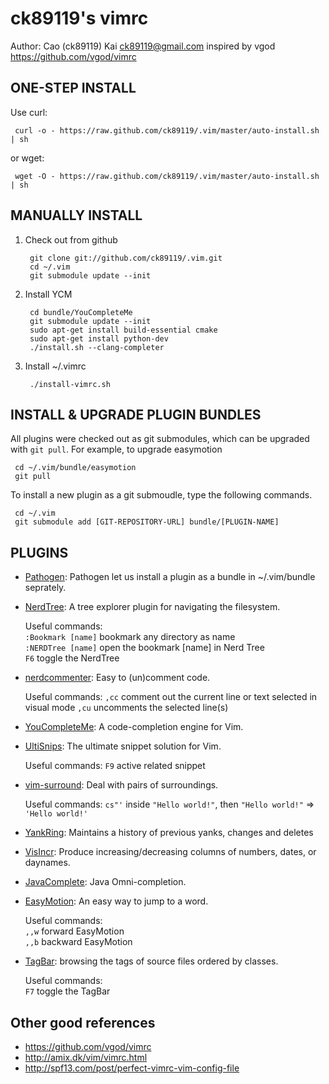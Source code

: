 # ck89119's vimrc

Author: Cao (ck89119) Kai <ck89119@gmail.com> inspired by vgod <https://github.com/vgod/vimrc>

## ONE-STEP INSTALL

Use curl:

     curl -o - https://raw.github.com/ck89119/.vim/master/auto-install.sh | sh

or wget:

     wget -O - https://raw.github.com/ck89119/.vim/master/auto-install.sh | sh


## MANUALLY INSTALL

1. Check out from github

        git clone git://github.com/ck89119/.vim.git
        cd ~/.vim
        git submodule update --init

2. Install YCM

        cd bundle/YouCompleteMe
        git submodule update --init
        sudo apt-get install build-essential cmake
        sudo apt-get install python-dev
        ./install.sh --clang-completer
        
3. Install ~/.vimrc

        ./install-vimrc.sh

## INSTALL & UPGRADE PLUGIN BUNDLES

All plugins were checked out as git submodules, 
which can be upgraded with `git pull`. For example, to upgrade easymotion 

     cd ~/.vim/bundle/easymotion
     git pull

To install a new plugin as a git submoudle, type the following commands.

     cd ~/.vim
     git submodule add [GIT-REPOSITORY-URL] bundle/[PLUGIN-NAME]

## PLUGINS

* [Pathogen](http://www.vim.org/scripts/script.php?script_id=2332): Pathogen let us install a plugin as a bundle in ~/.vim/bundle seprately.

* [NerdTree](http://www.vim.org/scripts/script.php?script_id=1658): A tree explorer plugin for navigating the filesystem.

  Useful commands:   
    `:Bookmark [name]` bookmark any directory as name   
    `:NERDTree [name]` open the bookmark [name] in Nerd Tree   
    `F6` toggle the NerdTree

* [nerdcommenter](https://github.com/scrooloose/nerdcommenter): Easy to (un)comment code. 
  
  Useful commands:
    `,cc` comment out the current line or text selected in visual mode
    `,cu` uncomments the selected line(s)

* [YouCompleteMe](https://github.com/Valloric/YouCompleteMe): A code-completion engine for Vim.

* [UltiSnips](https://github.com/SirVer/ultisnips): The ultimate snippet solution for Vim.
  
  Useful commands:
    `F9` active related snippet

* [vim-surround](https://github.com/tpope/vim-surround/blob/master/doc/surround.txt): Deal with pairs of surroundings.
  
  Useful commands:
    `cs"'` inside `"Hello world!"`, then `"Hello world!"` => `'Hello world!'`

* [YankRing](http://www.vim.org/scripts/script.php?script_id=1234): Maintains a history of previous yanks, changes and deletes 

* [VisIncr](http://www.vim.org/scripts/script.php?script_id=670): Produce increasing/decreasing columns of numbers, dates, or daynames.

* [JavaComplete](http://www.vim.org/scripts/script.php?script_id=1785): Java Omni-completion.

* [EasyMotion](https://github.com/Lokaltog/vim-easymotion): An easy way to jump to a word.

  Useful commands:   
    `,,w` forward EasyMotion   
    `,,b` backward EasyMotion   

* [TagBar](http://majutsushi.github.com/tagbar/): browsing the tags of source files ordered by classes.

  Useful commands:    
    `F7` toggle the TagBar

## Other good references

* https://github.com/vgod/vimrc
* http://amix.dk/vim/vimrc.html
* http://spf13.com/post/perfect-vimrc-vim-config-file
